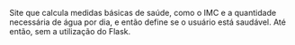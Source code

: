 Site que calcula medidas básicas de saúde, como o IMC e a quantidade necessária de água por dia, e então define se o usuário está saudável. Até então, sem a utilização do Flask.
